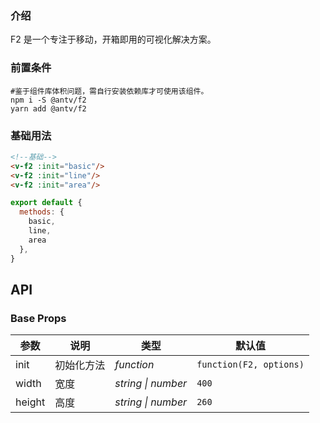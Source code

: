 ### 介绍

F2 是一个专注于移动，开箱即用的可视化解决方案。

### 前置条件

```shell
#鉴于组件库体积问题，需自行安装依赖库才可使用该组件。
npm i -S @antv/f2
yarn add @antv/f2
```

### 基础用法

```html
<!--基础-->
<v-f2 :init="basic"/>
<v-f2 :init="line"/>
<v-f2 :init="area"/>
```

```js
export default {
  methods: {
    basic,
    line,
    area
  },
}
```

## API

### Base Props

| 参数   | 说明           | 类型      | 默认值 |
| ------ | -------------- | --------- | ------ |
| init | 初始化方法 | _function_  | `function(F2, options)`    |
| width | 宽度 | _string \| number_  | `400`    |
| height | 高度 | _string \| number_  | `260`    |
